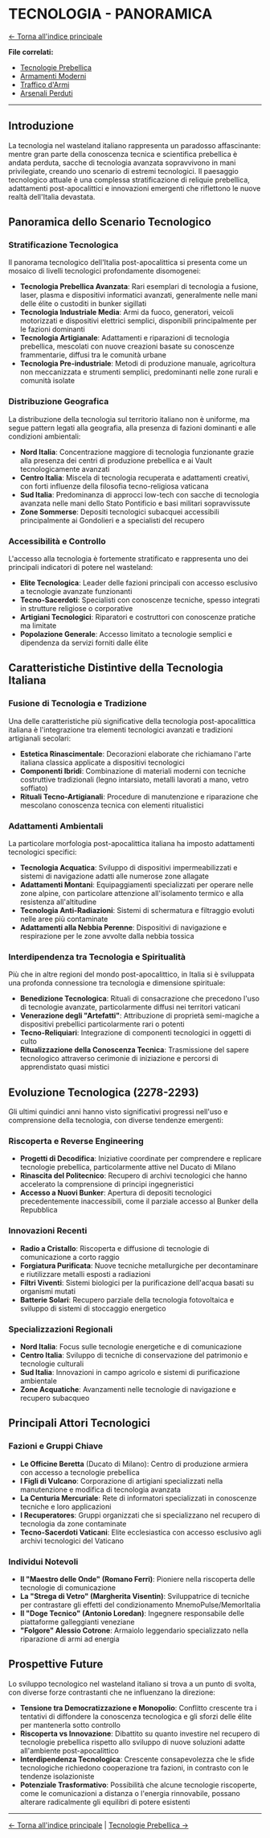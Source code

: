 # TECNOLOGIA - PANORAMICA

[← Torna all'indice principale](../01.0-indice-principale.md)

**File correlati:**
- [Tecnologie Prebellica](08.1-tecnologie-prebellica.md)
- [Armamenti Moderni](08.2-armamenti-moderni.md)
- [Traffico d'Armi](08.3-traffico-armi.md)
- [Arsenali Perduti](08.4-arsenali-perduti.md)

---

## Introduzione

La tecnologia nel wasteland italiano rappresenta un paradosso affascinante: mentre gran parte della conoscenza tecnica e scientifica prebellica è andata perduta, sacche di tecnologia avanzata sopravvivono in mani privilegiate, creando uno scenario di estremi tecnologici. Il paesaggio tecnologico attuale è una complessa stratificazione di reliquie prebellica, adattamenti post-apocalittici e innovazioni emergenti che riflettono le nuove realtà dell'Italia devastata.

## Panoramica dello Scenario Tecnologico

### Stratificazione Tecnologica

Il panorama tecnologico dell'Italia post-apocalittica si presenta come un mosaico di livelli tecnologici profondamente disomogenei:

- **Tecnologia Prebellica Avanzata**: Rari esemplari di tecnologia a fusione, laser, plasma e dispositivi informatici avanzati, generalmente nelle mani delle élite o custoditi in bunker sigillati
- **Tecnologia Industriale Media**: Armi da fuoco, generatori, veicoli motorizzati e dispositivi elettrici semplici, disponibili principalmente per le fazioni dominanti
- **Tecnologia Artigianale**: Adattamenti e riparazioni di tecnologia prebellica, mescolati con nuove creazioni basate su conoscenze frammentarie, diffusi tra le comunità urbane
- **Tecnologia Pre-industriale**: Metodi di produzione manuale, agricoltura non meccanizzata e strumenti semplici, predominanti nelle zone rurali e comunità isolate

### Distribuzione Geografica

La distribuzione della tecnologia sul territorio italiano non è uniforme, ma segue pattern legati alla geografia, alla presenza di fazioni dominanti e alle condizioni ambientali:

- **Nord Italia**: Concentrazione maggiore di tecnologia funzionante grazie alla presenza dei centri di produzione prebellica e ai Vault tecnologicamente avanzati
- **Centro Italia**: Miscela di tecnologia recuperata e adattamenti creativi, con forti influenze della filosofia tecno-religiosa vaticana
- **Sud Italia**: Predominanza di approcci low-tech con sacche di tecnologia avanzata nelle mani dello Stato Pontificio e basi militari sopravvissute
- **Zone Sommerse**: Depositi tecnologici subacquei accessibili principalmente ai Gondolieri e a specialisti del recupero

### Accessibilità e Controllo

L'accesso alla tecnologia è fortemente stratificato e rappresenta uno dei principali indicatori di potere nel wasteland:

- **Elite Tecnologica**: Leader delle fazioni principali con accesso esclusivo a tecnologie avanzate funzionanti
- **Tecno-Sacerdoti**: Specialisti con conoscenze tecniche, spesso integrati in strutture religiose o corporative
- **Artigiani Tecnologici**: Riparatori e costruttori con conoscenze pratiche ma limitate
- **Popolazione Generale**: Accesso limitato a tecnologie semplici e dipendenza da servizi forniti dalle élite

## Caratteristiche Distintive della Tecnologia Italiana

### Fusione di Tecnologia e Tradizione

Una delle caratteristiche più significative della tecnologia post-apocalittica italiana è l'integrazione tra elementi tecnologici avanzati e tradizioni artigianali secolari:

- **Estetica Rinascimentale**: Decorazioni elaborate che richiamano l'arte italiana classica applicate a dispositivi tecnologici
- **Componenti Ibridi**: Combinazione di materiali moderni con tecniche costruttive tradizionali (legno intarsiato, metalli lavorati a mano, vetro soffiato)
- **Rituali Tecno-Artigianali**: Procedure di manutenzione e riparazione che mescolano conoscenza tecnica con elementi ritualistici

### Adattamenti Ambientali

La particolare morfologia post-apocalittica italiana ha imposto adattamenti tecnologici specifici:

- **Tecnologia Acquatica**: Sviluppo di dispositivi impermeabilizzati e sistemi di navigazione adatti alle numerose zone allagate
- **Adattamenti Montani**: Equipaggiamenti specializzati per operare nelle zone alpine, con particolare attenzione all'isolamento termico e alla resistenza all'altitudine
- **Tecnologia Anti-Radiazioni**: Sistemi di schermatura e filtraggio evoluti nelle aree più contaminate
- **Adattamenti alla Nebbia Perenne**: Dispositivi di navigazione e respirazione per le zone avvolte dalla nebbia tossica

### Interdipendenza tra Tecnologia e Spiritualità

Più che in altre regioni del mondo post-apocalittico, in Italia si è sviluppata una profonda connessione tra tecnologia e dimensione spirituale:

- **Benedizione Tecnologica**: Rituali di consacrazione che precedono l'uso di tecnologie avanzate, particolarmente diffusi nei territori vaticani
- **Venerazione degli "Artefatti"**: Attribuzione di proprietà semi-magiche a dispositivi prebellici particolarmente rari o potenti
- **Tecno-Reliquiari**: Integrazione di componenti tecnologici in oggetti di culto
- **Ritualizzazione della Conoscenza Tecnica**: Trasmissione del sapere tecnologico attraverso cerimonie di iniziazione e percorsi di apprendistato quasi mistici

## Evoluzione Tecnologica (2278-2293)

Gli ultimi quindici anni hanno visto significativi progressi nell'uso e comprensione della tecnologia, con diverse tendenze emergenti:

### Riscoperta e Reverse Engineering

- **Progetti di Decodifica**: Iniziative coordinate per comprendere e replicare tecnologie prebellica, particolarmente attive nel Ducato di Milano
- **Rinascita del Politecnico**: Recupero di archivi tecnologici che hanno accelerato la comprensione di principi ingegneristici
- **Accesso a Nuovi Bunker**: Apertura di depositi tecnologici precedentemente inaccessibili, come il parziale accesso al Bunker della Repubblica

### Innovazioni Recenti

- **Radio a Cristallo**: Riscoperta e diffusione di tecnologie di comunicazione a corto raggio
- **Forgiatura Purificata**: Nuove tecniche metallurgiche per decontaminare e riutilizzare metalli esposti a radiazioni
- **Filtri Viventi**: Sistemi biologici per la purificazione dell'acqua basati su organismi mutati
- **Batterie Solari**: Recupero parziale della tecnologia fotovoltaica e sviluppo di sistemi di stoccaggio energetico

### Specializzazioni Regionali

- **Nord Italia**: Focus sulle tecnologie energetiche e di comunicazione
- **Centro Italia**: Sviluppo di tecniche di conservazione del patrimonio e tecnologie culturali
- **Sud Italia**: Innovazioni in campo agricolo e sistemi di purificazione ambientale
- **Zone Acquatiche**: Avanzamenti nelle tecnologie di navigazione e recupero subacqueo

## Principali Attori Tecnologici

### Fazioni e Gruppi Chiave

- **Le Officine Beretta** (Ducato di Milano): Centro di produzione armiera con accesso a tecnologie prebellica
- **I Figli di Vulcano**: Corporazione di artigiani specializzati nella manutenzione e modifica di tecnologia avanzata
- **La Centuria Mercuriale**: Rete di informatori specializzati in conoscenze tecniche e loro applicazioni
- **I Recuperatores**: Gruppi organizzati che si specializzano nel recupero di tecnologia da zone contaminate
- **Tecno-Sacerdoti Vaticani**: Elite ecclesiastica con accesso esclusivo agli archivi tecnologici del Vaticano

### Individui Notevoli

- **Il "Maestro delle Onde" (Romano Ferri)**: Pioniere nella riscoperta delle tecnologie di comunicazione
- **La "Strega di Vetro" (Margherita Visentin)**: Sviluppatrice di tecniche per contrastare gli effetti del condizionamento MnemoPulse/MemorItalia
- **Il "Doge Tecnico" (Antonio Loredan)**: Ingegnere responsabile delle piattaforme galleggianti veneziane
- **"Folgore" Alessio Cotrone**: Armaiolo leggendario specializzato nella riparazione di armi ad energia

## Prospettive Future

Lo sviluppo tecnologico nel wasteland italiano si trova a un punto di svolta, con diverse forze contrastanti che ne influenzano la direzione:

- **Tensione tra Democratizzazione e Monopolio**: Conflitto crescente tra i tentativi di diffondere la conoscenza tecnologica e gli sforzi delle élite per mantenerla sotto controllo
- **Riscoperta vs Innovazione**: Dibattito su quanto investire nel recupero di tecnologie prebellica rispetto allo sviluppo di nuove soluzioni adatte all'ambiente post-apocalittico
- **Interdipendenza Tecnologica**: Crescente consapevolezza che le sfide tecnologiche richiedono cooperazione tra fazioni, in contrasto con le tendenze isolazioniste
- **Potenziale Trasformativo**: Possibilità che alcune tecnologie riscoperte, come le comunicazioni a distanza o l'energia rinnovabile, possano alterare radicalmente gli equilibri di potere esistenti

---

[← Torna all'indice principale](../01.0-indice-principale.md) | [Tecnologie Prebellica →](08.1-tecnologie-prebellica.md)
